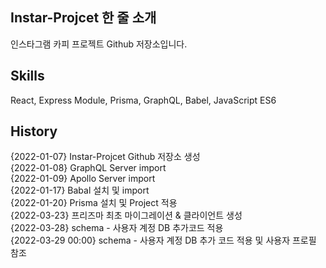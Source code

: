## Instar-Projcet 한 줄 소개
인스타그램 카피 프로젝트 Github 저장소입니다.  

## Skills  
React, Express Module, Prisma, GraphQL, Babel, JavaScript ES6 

## History  
{2022-01-07} Instar-Projcet Github 저장소 생성  
{2022-01-08} GraphQL Server import  
{2022-01-09} Apollo Server import  
{2022-01-17} Babal 설치 및 import  
{2022-01-20} Prisma 설치 및 Project 적용    
{2022-03-23} 프리즈마 최초 마이그레이션 & 클라이언트 생성  
{2022-03-28} schema - 사용자 계정 DB 추가코드 적용   
{2022-03-29 00:00} schema - 사용자 계정 DB 추가 코드 적용 및 사용자 프로필 참조  

